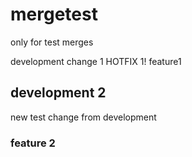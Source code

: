 # mergetest
only for test merges

development change 1
HOTFIX 1!
feature1



## development 2
new test change from development

### feature 2
